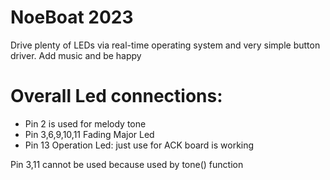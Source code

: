 # NoeBoat 2023

Drive plenty of LEDs via real-time operating system and very simple button driver.
Add music and be happy


# Overall Led connections:

- Pin 2 is used for melody tone
- Pin 3,6,9,10,11 Fading Major Led
- Pin 13 Operation Led: just use for ACK board is working

Pin 3,11 cannot be used because used by tone() function


